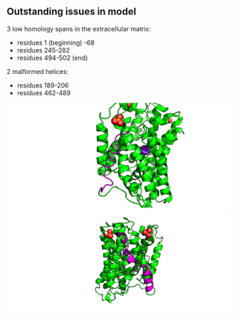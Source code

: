 ## Outstanding issues in model

3 low homology spans in the extracellular matrix:

* residues 1 (beginning) -68
* residues 245-282
* residues 494-502 (end)

2 malformed helices:

* residues 189-206
* residues 462-489

![191-206](images/bad_helix_191-206.png)
![462-489](images/bad_helix_462-489.png)
